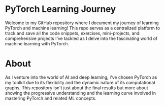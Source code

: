 # PyTorch Learning Journey
Welcome to my GitHub repository where I document my journey of learning PyTorch and machine learning! This repo serves as a centralized platform to track and save all the code snippets, exercises, mini-projects, and comprehensive projects I've tackled as I delve into the fascinating world of machine learning with PyTorch.

# About
As I venture into the world of AI and deep learning, I've chosen PyTorch as my toolkit due to its flexibility and the dynamic nature of its computational graphs. This repository isn't just about the final results but more about showing the progressive understanding and the learning curve involved in mastering PyTorch and related ML concepts.

